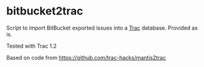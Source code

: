 # bitbucket2trac

Script to import BitBucket exported issues into a
[Trac](https://trac.edgewall.org/) database. Provided as is.

Tested with Trac 1.2

Based on code from https://github.com/trac-hacks/mantis2trac
